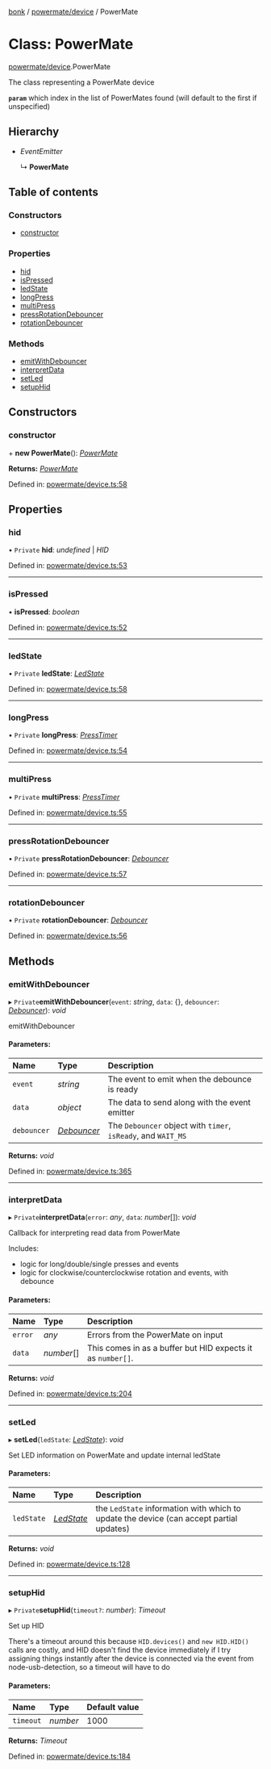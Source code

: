 [bonk](../README.md) / [powermate/device](../modules/powermate_device.md) / PowerMate

# Class: PowerMate

[powermate/device](../modules/powermate_device.md).PowerMate

The class representing a PowerMate device

**`param`** which index in the list of PowerMates found (will default to the first if unspecified)

## Hierarchy

* *EventEmitter*

  ↳ **PowerMate**

## Table of contents

### Constructors

- [constructor](powermate_device.powermate.md#constructor)

### Properties

- [hid](powermate_device.powermate.md#hid)
- [isPressed](powermate_device.powermate.md#ispressed)
- [ledState](powermate_device.powermate.md#ledstate)
- [longPress](powermate_device.powermate.md#longpress)
- [multiPress](powermate_device.powermate.md#multipress)
- [pressRotationDebouncer](powermate_device.powermate.md#pressrotationdebouncer)
- [rotationDebouncer](powermate_device.powermate.md#rotationdebouncer)

### Methods

- [emitWithDebouncer](powermate_device.powermate.md#emitwithdebouncer)
- [interpretData](powermate_device.powermate.md#interpretdata)
- [setLed](powermate_device.powermate.md#setled)
- [setupHid](powermate_device.powermate.md#setuphid)

## Constructors

### constructor

\+ **new PowerMate**(): [*PowerMate*](powermate_device.powermate.md)

**Returns:** [*PowerMate*](powermate_device.powermate.md)

Defined in: [powermate/device.ts:58](https://github.com/expandrew/media-cube/blob/1125a73/bonk/src/devices/powermate/device.ts#L58)

## Properties

### hid

• `Private` **hid**: *undefined* \| *HID*

Defined in: [powermate/device.ts:53](https://github.com/expandrew/media-cube/blob/1125a73/bonk/src/devices/powermate/device.ts#L53)

___

### isPressed

• **isPressed**: *boolean*

Defined in: [powermate/device.ts:52](https://github.com/expandrew/media-cube/blob/1125a73/bonk/src/devices/powermate/device.ts#L52)

___

### ledState

• `Private` **ledState**: [*LedState*](../modules/powermate_device.md#ledstate)

Defined in: [powermate/device.ts:58](https://github.com/expandrew/media-cube/blob/1125a73/bonk/src/devices/powermate/device.ts#L58)

___

### longPress

• `Private` **longPress**: [*PressTimer*](../modules/utils.md#presstimer)

Defined in: [powermate/device.ts:54](https://github.com/expandrew/media-cube/blob/1125a73/bonk/src/devices/powermate/device.ts#L54)

___

### multiPress

• `Private` **multiPress**: [*PressTimer*](../modules/utils.md#presstimer)

Defined in: [powermate/device.ts:55](https://github.com/expandrew/media-cube/blob/1125a73/bonk/src/devices/powermate/device.ts#L55)

___

### pressRotationDebouncer

• `Private` **pressRotationDebouncer**: [*Debouncer*](../modules/utils.md#debouncer)

Defined in: [powermate/device.ts:57](https://github.com/expandrew/media-cube/blob/1125a73/bonk/src/devices/powermate/device.ts#L57)

___

### rotationDebouncer

• `Private` **rotationDebouncer**: [*Debouncer*](../modules/utils.md#debouncer)

Defined in: [powermate/device.ts:56](https://github.com/expandrew/media-cube/blob/1125a73/bonk/src/devices/powermate/device.ts#L56)

## Methods

### emitWithDebouncer

▸ `Private`**emitWithDebouncer**(`event`: *string*, `data`: {}, `debouncer`: [*Debouncer*](../modules/utils.md#debouncer)): *void*

emitWithDebouncer

#### Parameters:

Name | Type | Description |
:------ | :------ | :------ |
`event` | *string* | The event to emit when the debounce is ready   |
`data` | *object* | The data to send along with the event emitter   |
`debouncer` | [*Debouncer*](../modules/utils.md#debouncer) | The `Debouncer` object with `timer`, `isReady`, and `WAIT_MS`    |

**Returns:** *void*

Defined in: [powermate/device.ts:365](https://github.com/expandrew/media-cube/blob/1125a73/bonk/src/devices/powermate/device.ts#L365)

___

### interpretData

▸ `Private`**interpretData**(`error`: *any*, `data`: *number*[]): *void*

Callback for interpreting read data from PowerMate

Includes:
- logic for long/double/single presses and events
- logic for clockwise/counterclockwise rotation and events, with debounce

#### Parameters:

Name | Type | Description |
:------ | :------ | :------ |
`error` | *any* | Errors from the PowerMate on input   |
`data` | *number*[] | This comes in as a buffer but HID expects it as `number[]`.    |

**Returns:** *void*

Defined in: [powermate/device.ts:204](https://github.com/expandrew/media-cube/blob/1125a73/bonk/src/devices/powermate/device.ts#L204)

___

### setLed

▸ **setLed**(`ledState`: [*LedState*](../modules/powermate_device.md#ledstate)): *void*

Set LED information on PowerMate and update internal ledState

#### Parameters:

Name | Type | Description |
:------ | :------ | :------ |
`ledState` | [*LedState*](../modules/powermate_device.md#ledstate) | the `LedState` information with which to update the device (can accept partial updates)    |

**Returns:** *void*

Defined in: [powermate/device.ts:128](https://github.com/expandrew/media-cube/blob/1125a73/bonk/src/devices/powermate/device.ts#L128)

___

### setupHid

▸ `Private`**setupHid**(`timeout?`: *number*): *Timeout*

Set up HID

There's a timeout around this because `HID.devices()` and `new HID.HID()` calls are costly, and HID doesn't find the device immediately if I try assigning things instantly after the device is connected via the event from node-usb-detection, so a timeout will have to do

#### Parameters:

Name | Type | Default value |
:------ | :------ | :------ |
`timeout` | *number* | 1000 |

**Returns:** *Timeout*

Defined in: [powermate/device.ts:184](https://github.com/expandrew/media-cube/blob/1125a73/bonk/src/devices/powermate/device.ts#L184)
